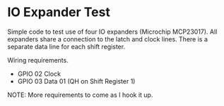 # IO Expander Test

Simple code to test use of four IO expanders (Microchip MCP23017). All expanders share a connection to the latch and clock lines.
There is a separate data line for each shift register.

Wiring requirements.

* GPIO 02     Clock
* GPIO 03     Data 01   (QH on Shift Register 1)

NOTE: More requirements to come as I hook it up.